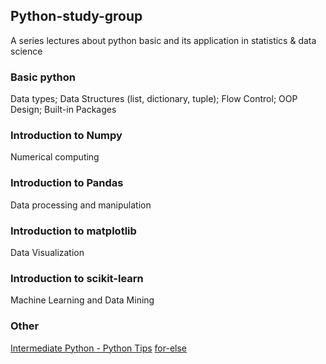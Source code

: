 ## Python-study-group
A series lectures about python basic and its application in statistics &amp; data science

### Basic python

Data types; Data Structures (list, dictionary, tuple); Flow Control; OOP Design; Built-in Packages

### Introduction to Numpy

Numerical computing

### Introduction to Pandas

Data processing and manipulation

### Introduction to matplotlib

Data Visualization

### Introduction to scikit-learn

Machine Learning and Data Mining

### Other

[Intermediate Python - Python Tips](http://book.pythontips.com/en/latest/index.html)
[for-else](http://book.pythontips.com/en/latest/for_-_else.html)
